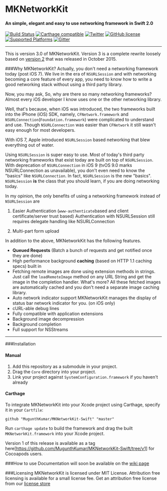 # MKNetworkKit
#### An simple, elegant and easy to use networking framework in Swift 2.0
[![Build Status](https://travis-ci.org/MugunthKumar/MKNetworkKit-Swift.svg?branch=master)](https://travis-ci.org/MugunthKumar/MKNetworkKit-Swift)
[![Carthage compatible](https://img.shields.io/badge/Carthage-compatible-4BC51D.svg?style=flat)](https://github.com/Carthage/Carthage)
[![Twitter](https://img.shields.io/badge/twitter-@MugunthKumar-orange.svg?style=flat)](http://twitter.com/MugunthKumar)
[![GitHub license](https://img.shields.io/badge/license-MIT-blue.svg)](https://github.com/MugunthKumar/MKNetworkKit-Swift/blob/master/LICENSE.md)
[![Supported Platforms](https://img.shields.io/badge/platform-iOS%20%7C%20watch%20OS%20%7C%20tvOS%20%7C%20OSX-yellowgreen.svg)](https://github.com/MugunthKumar/MKNetworkKit-Swift/Wiki)
[![Gitter](https://badges.gitter.im/MugunthKumar/MKNetworkKit-Swift.svg)](https://gitter.im/MugunthKumar/MKNetworkKit-Swift?utm_source=badge&utm_medium=badge&utm_campaign=pr-badge&utm_content=badge)

---
This is version 3.0 of MKNetworkKit. 
Version 3 is a complete rewrite loosely based on [version 2](https://github.com/MugunthKumar/MKNetworkKit) that was released in October 2015.

###Why MKNetworkKit?
Actually, you don't need a networking framework today (post iOS 7). We live in the era of `NSURLSession` and with networking becoming a core feature of every app, you need to know how to write a good networking stack without using a third party library.

Now, you may ask, So, why are there so many networking frameworks? Almost every iOS developer I know uses one or the other networking library.

Well, that's because, when iOS was introduced, the two frameworks built into the iPhone (iOS) SDK, namely, `CFNetwork.framework` and `NSURLConnection`(`Foundation.framework`) were complicated to understand and use.
Though `NSURLConnection` was easier than `CFNetwork` it still wasn't easy enough for most developers.

With iOS 7, Apple introduced `NSURLSession` based networking that blew everything out of water.

Using `NSURLSession` is super easy to use. Most of today's third party networking frameworks that exist today are built on top of `NSURLSession`. With deprecation of `NSURLConnection` in iOS 9 (tvOS 9.0 marks NSURLConnection as unavailable), you don't even need to know the "basics" like `NSURLConnection`. In fact, `NSURLSession` is the new "basics". `NSURLSession` **is** the class that you should learn, if you are doing networking today.

In my opinion, the only benefits of using a networking framework instead of `NSURLSession` are 

1. Easier Authentication (`www-authenticate`based and client certificate/server trust based)
	Authentication with NSURLSession still requires delegate handling like NSURLConnection
	
2. Multi-part form upload

In addition to the above, MKNetworkKit has the following features.
* **Queued Requests** (Batch a bunch of requests and get notified once they are done)
* High performance background **caching** (based on HTTP 1.1 caching specs) built in
* Fetching remote images are done using extension methods in strings. Just call the `loadRemoteImage` method on any URL String and get the image in the completion handler. What's more? All these fetched images are automatically cached and you don't need a separate image caching library.
* Auto network indicator support MKNetworkKit manages the display of status bar network indicator for you. (on iOS only)
* cURL-able debug lines
* Fully compatible with application extensions
* Background image decompression
* Background completion
* Full support for NSStreams
---

###Installation
#### Manual
1. Add this repository as a submodule in your project.
2. Drag the `Core` directory into your  project. 
3. Link your project against `SystemConfiguration.framework` if you haven't already

#### Carthage
To integrate MKNetworkKit into your Xcode project using Carthage, specify it in your `Cartfile`:
```
github "MugunthKumar/MKNetworkKit-Swift" "master"
```
Run `carthage update` to build the framework and drag the built `MKNetworkKit.framework` into your Xcode project.

Version 1 of this release is available as a tag here[https://github.com/MugunthKumar/MKNetworkKit-Swift/tree/v1] for Cocoapods users.

###How to use
Documentation will soon be available on the [wiki page](https://github.com/MugunthKumar/MKNetworkKit-Swift/wiki)

###Licensing
MKNetworkKit is licensed under MIT License. Attribution free licensing is available for a small license fee. Get an attribution free license from our [license store](http://blog.mugunthkumar.com/license-store/)
